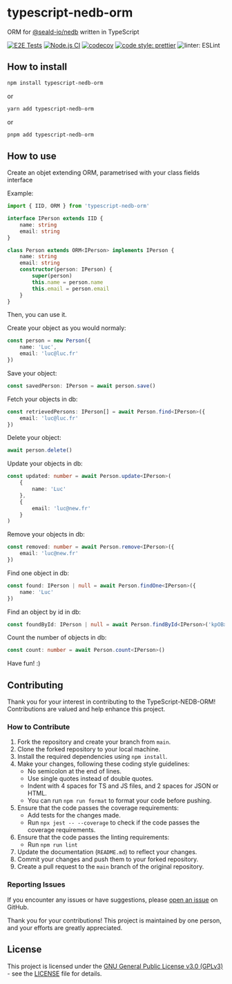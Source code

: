 # typescript-nedb-orm

ORM for [@seald-io/nedb](https://github.com/seald/nedb) written in TypeScript

[![E2E Tests](https://github.com/levg34/typescript-nedb-orm/actions/workflows/e2e-tests.yml/badge.svg)](https://github.com/levg34/typescript-nedb-orm/actions/workflows/e2e-tests.yml)
[![Node.js CI](https://github.com/levg34/typescript-nedb-orm/actions/workflows/node.js.yml/badge.svg)](https://github.com/levg34/typescript-nedb-orm/actions/workflows/node.js.yml)
[![codecov](https://codecov.io/gh/levg34/typescript-nedb-orm/graph/badge.svg?token=MDFK0S9ZBB)](https://codecov.io/gh/levg34/typescript-nedb-orm)
[![code style: prettier](https://img.shields.io/badge/code_style-prettier-ff69b4.svg?style=flat-square)](https://github.com/prettier/prettier)
![linter: ESLint](https://img.shields.io/badge/linter-ESLint-purple?logo=ESLint)

## How to install

```bash
npm install typescript-nedb-orm
```

or

```bash
yarn add typescript-nedb-orm
```

or

```bash
pnpm add typescript-nedb-orm
```

## How to use

Create an objet extending ORM, parametrised with your class fields interface

Example:

```typescript
import { IID, ORM } from 'typescript-nedb-orm'

interface IPerson extends IID {
    name: string
    email: string
}

class Person extends ORM<IPerson> implements IPerson {
    name: string
    email: string
    constructor(person: IPerson) {
        super(person)
        this.name = person.name
        this.email = person.email
    }
}
```

Then, you can use it.

Create your object as you would normaly:

```typescript
const person = new Person({
    name: 'Luc',
    email: 'luc@luc.fr'
})
```

Save your object:

```typescript
const savedPerson: IPerson = await person.save()
```

Fetch your objects in db:

```typescript
const retrievedPersons: IPerson[] = await Person.find<IPerson>({
    email: 'luc@luc.fr'
})
```

Delete your object:

```typescript
await person.delete()
```

Update your objects in db:

```typescript
const updated: number = await Person.update<IPerson>(
    {
        name: 'Luc'
    },
    {
        email: 'luc@new.fr'
    }
)
```

Remove your objects in db:

```typescript
const removed: number = await Person.remove<IPerson>({
    email: 'luc@new.fr'
})
```

Find one object in db:

```typescript
const found: IPerson | null = await Person.findOne<IPerson>({
    name: 'Luc'
})
```

Find an object by id in db:

```typescript
const foundById: IPerson | null = await Person.findById<IPerson>('kpOBxczJlr2R5S68')
```

Count the number of objects in db:

```typescript
const count: number = await Person.count<IPerson>()
```

Have fun! :)

## Contributing

Thank you for your interest in contributing to the TypeScript-NEDB-ORM! Contributions are valued and help enhance this project.

### How to Contribute

1. Fork the repository and create your branch from `main`.
2. Clone the forked repository to your local machine.
3. Install the required dependencies using `npm install`.
4. Make your changes, following these coding style guidelines:
    - No semicolon at the end of lines.
    - Use single quotes instead of double quotes.
    - Indent with 4 spaces for TS and JS files, and 2 spaces for JSON or HTML.
    - You can run `npm run format` to format your code before pushing.
5. Ensure that the code passes the coverage requirements:
    - Add tests for the changes made.
    - Run `npx jest -- --coverage` to check if the code passes the coverage requirements.
6. Ensure that the code passes the linting requirements:
    - Run `npm run lint`
7. Update the documentation (`README.md`) to reflect your changes.
8. Commit your changes and push them to your forked repository.
9. Create a pull request to the `main` branch of the original repository.

### Reporting Issues

If you encounter any issues or have suggestions, please [open an issue](https://github.com/levg34/typescript-nedb-orm/issues) on GitHub.

Thank you for your contributions! This project is maintained by one person, and your efforts are greatly appreciated.

## License

This project is licensed under the [GNU General Public License v3.0 (GPLv3)](https://www.gnu.org/licenses/gpl-3.0.en.html) - see the [LICENSE](LICENSE) file for details.
